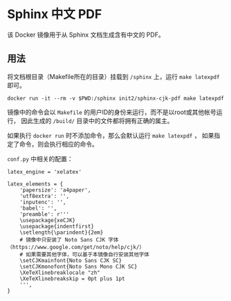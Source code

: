 # Sphinx 中文 PDF

该 Docker 镜像用于从 Sphinx 文档生成含有中文的 PDF。

## 用法

将文档根目录（Makefile所在的目录）挂载到 ``/sphinx`` 上，运行 ``make latexpdf`` 即可。

```
docker run -it --rm -v $PWD:/sphinx init2/sphinx-cjk-pdf make latexpdf
```

镜像中的命令会以 `Makefile` 的用户ID的身份来运行，而不是以root或其他帐号运行，
因此生成的 `/build/` 目录中的文件都将拥有正确的属主。

如果执行 `docker run` 时不添加命令，那么会默认运行 `make latexpdf` ，
如果指定了命令，则会执行相应的命令。

``conf.py`` 中相关的配置：

```
latex_engine = 'xelatex'

latex_elements = {
    'papersize': 'a4paper',
    'utf8extra': '',
    'inputenc': '',
    'babel': '',
    'preamble': r'''
    \usepackage{xeCJK}
    \usepackage{indentfirst}
    \setlength{\parindent}{2em}
    # 镜像中只安装了 Noto Sans CJK 字体（https://www.google.com/get/noto/help/cjk/）
    # 如果需要其他字体，可以基于本镜像自行安装其他字体
    \setCJKmainfont{Noto Sans CJK SC}
    \setCJKmonofont{Noto Sans Mono CJK SC}
    \XeTeXlinebreaklocale "zh"
    \XeTeXlinebreakskip = 0pt plus 1pt
    ''',
}
```

